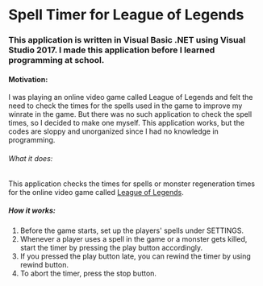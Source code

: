 # Spell Timer for League of Legends

### This application is written in Visual Basic .NET using Visual Studio 2017. I made this application before I learned programming at school. 

#### Motivation:
I was playing an online video game called League of Legends and felt the need to check the times for the spells used in the game to improve my winrate in the game. But there was no such application to check the spell times, so I decided to make one myself. This application works, but the codes are sloppy and unorganized since I had no knowledge in programming.

###### What it does:
This application checks the times for spells or monster regeneration times for the online video game called [League of Legends](leagueoflegends.com).

##### How it works:
1. Before the game starts, set up the players' spells under SETTINGS.
2. Whenever a player uses a spell in the game or a monster gets killed, start the timer by pressing the play button accordingly. 
3. If you pressed the play button late, you can rewind the timer by using rewind button.
4. To abort the timer, press the stop button.
